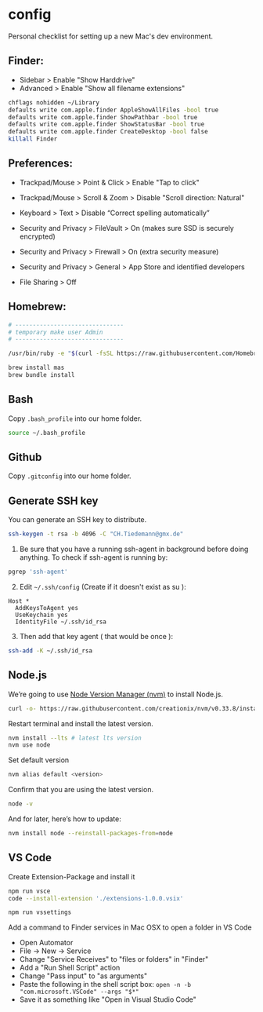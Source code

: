 # config

Personal checklist for setting up a new Mac's dev environment.

## Finder:

* Sidebar > Enable "Show Harddrive"
* Advanced > Enable "Show all filename extensions"

```bash
chflags nohidden ~/Library
defaults write com.apple.finder AppleShowAllFiles -bool true
defaults write com.apple.finder ShowPathbar -bool true
defaults write com.apple.finder ShowStatusBar -bool true
defaults write com.apple.finder CreateDesktop -bool false
killall Finder
```

## Preferences:

* Trackpad/Mouse > Point & Click > Enable "Tap to click"
* Trackpad/Mouse > Scroll & Zoom > Disable "Scroll direction: Natural"

* Keyboard > Text > Disable “Correct spelling automatically”

* Security and Privacy > FileVault > On (makes sure SSD is securely encrypted)
* Security and Privacy > Firewall > On (extra security measure)
* Security and Privacy > General > App Store and identified developers
* File Sharing > Off

## Homebrew:

```bash
# -------------------------------
# temporary make user Admin
# -------------------------------

/usr/bin/ruby -e "$(curl -fsSL https://raw.githubusercontent.com/Homebrew/install/master/install)"

brew install mas
brew bundle install
```

## Bash

Copy `.bash_profile` into our home folder.

```bash
source ~/.bash_profile
```

## Github

Copy `.gitconfig` into our home folder.

## Generate SSH key

You can generate an SSH key to distribute.

```bash
ssh-keygen -t rsa -b 4096 -C "CH.Tiedemann@gmx.de"
```

1.  Be sure that you have a running ssh-agent in background before doing anything.
    To check if ssh-agent is running by:

```bash
pgrep 'ssh-agent'
```

2.  Edit `~/.ssh/config` (Create if it doesn't exist as su ):

```
Host *
  AddKeysToAgent yes
  UseKeychain yes
  IdentityFile ~/.ssh/id_rsa
```

3.  Then add that key agent ( that would be once ):

```bash
ssh-add -K ~/.ssh/id_rsa
```

## Node.js

We’re going to use [Node Version Manager (nvm)](https://github.com/creationix/nvm) to install Node.js.

```bash
curl -o- https://raw.githubusercontent.com/creationix/nvm/v0.33.8/install.sh | bash
```

Restart terminal and install the latest version.

```bash
nvm install --lts # latest lts version
nvm use node
```

Set default version

```bash
nvm alias default <version>
```

Confirm that you are using the latest version.

```bash
node -v
```

And for later, here’s how to update:

```bash
nvm install node --reinstall-packages-from=node
```

## VS Code

Create Extension-Package and install it

```bash
npm run vsce
code --install-extension './extensions-1.0.0.vsix'

npm run vssettings
```

Add a command to Finder services in Mac OSX to open a folder in VS Code

* Open Automator
* File -> New -> Service
* Change "Service Receives" to "files or folders" in "Finder"
* Add a "Run Shell Script" action
* Change "Pass input" to "as arguments"
* Paste the following in the shell script box: `open -n -b "com.microsoft.VSCode" --args "$*"`
* Save it as something like "Open in Visual Studio Code"
